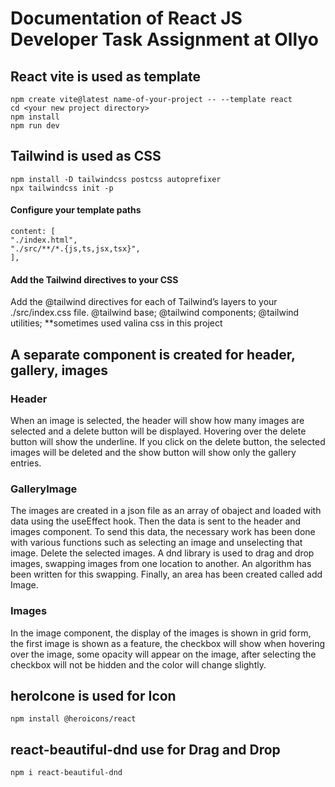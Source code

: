 # Documentation of React JS Developer Task Assignment at Ollyo

## React vite is used as template
    npm create vite@latest name-of-your-project -- --template react
    cd <your new project directory>
    npm install
    npm run dev

## Tailwind is used as CSS
    npm install -D tailwindcss postcss autoprefixer
    npx tailwindcss init -p
#### Configure your template paths
    content: [
    "./index.html",
    "./src/**/*.{js,ts,jsx,tsx}",
    ],
#### Add the Tailwind directives to your CSS
Add the @tailwind directives for each of Tailwind’s layers to your ./src/index.css file.
    @tailwind base;
    @tailwind components;
    @tailwind utilities;
**sometimes used valina css in this project

## A separate component is created for header, gallery, images

### Header
When an image is selected, the header will show how many images are selected and a delete button will be displayed. Hovering over the delete button will show the underline. If you click on the delete button, the selected images will be deleted and the show button will show only the gallery entries.

### GalleryImage
The images are created in a json file as an array of obaject and loaded with data using the useEffect hook. Then the data is sent to the header and images component. To send this data, the necessary work has been done with various functions such as selecting an image and unselecting that image. Delete the selected images. A dnd library is used to drag and drop images, swapping images from one location to another. An algorithm has been written for this swapping. Finally, an area has been created called add Image.

### Images
In the image component, the display of the images is shown in grid form, the first image is shown as a feature, the checkbox will show when hovering over the image, some opacity will appear on the image, after selecting the checkbox will not be hidden and the color will change slightly.

## heroIcone is used for Icon
    npm install @heroicons/react

## react-beautiful-dnd use for Drag and Drop
    npm i react-beautiful-dnd